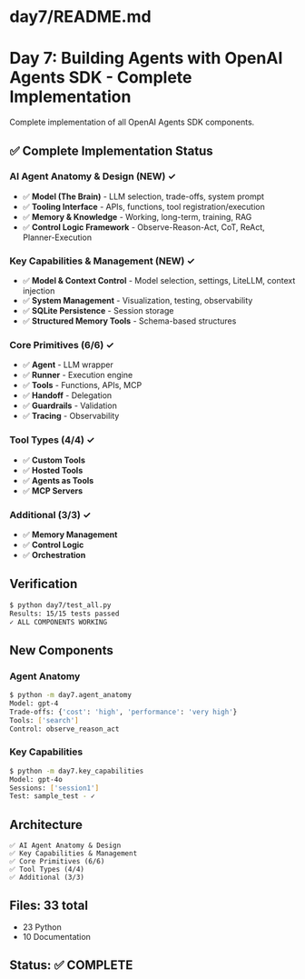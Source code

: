 # day7/README.md

# Day 7: Building Agents with OpenAI Agents SDK - Complete Implementation

Complete implementation of all OpenAI Agents SDK components.

## ✅ Complete Implementation Status

### AI Agent Anatomy & Design (NEW) ✓
- ✅ **Model (The Brain)** - LLM selection, trade-offs, system prompt
- ✅ **Tooling Interface** - APIs, functions, tool registration/execution
- ✅ **Memory & Knowledge** - Working, long-term, training, RAG
- ✅ **Control Logic Framework** - Observe-Reason-Act, CoT, ReAct, Planner-Execution

### Key Capabilities & Management (NEW) ✓
- ✅ **Model & Context Control** - Model selection, settings, LiteLLM, context injection
- ✅ **System Management** - Visualization, testing, observability
- ✅ **SQLite Persistence** - Session storage
- ✅ **Structured Memory Tools** - Schema-based structures

### Core Primitives (6/6) ✓
- ✅ **Agent** - LLM wrapper
- ✅ **Runner** - Execution engine
- ✅ **Tools** - Functions, APIs, MCP
- ✅ **Handoff** - Delegation
- ✅ **Guardrails** - Validation
- ✅ **Tracing** - Observability

### Tool Types (4/4) ✓
- ✅ **Custom Tools**
- ✅ **Hosted Tools**
- ✅ **Agents as Tools**
- ✅ **MCP Servers**

### Additional (3/3) ✓
- ✅ **Memory Management**
- ✅ **Control Logic**
- ✅ **Orchestration**

## Verification
```bash
$ python day7/test_all.py
Results: 15/15 tests passed
✓ ALL COMPONENTS WORKING
```

## New Components

### Agent Anatomy
```bash
$ python -m day7.agent_anatomy
Model: gpt-4
Trade-offs: {'cost': 'high', 'performance': 'very high'}
Tools: ['search']
Control: observe_reason_act
```

### Key Capabilities
```bash
$ python -m day7.key_capabilities
Model: gpt-4o
Sessions: ['session1']
Test: sample_test - ✓
```

## Architecture
```
✅ AI Agent Anatomy & Design
✅ Key Capabilities & Management
✅ Core Primitives (6/6)
✅ Tool Types (4/4)
✅ Additional (3/3)
```

## Files: 33 total
- 23 Python
- 10 Documentation

## Status: ✅ COMPLETE
